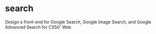# search
Design a front-end for Google Search, Google Image Search, and Google Advanced Search for CS50' Web
